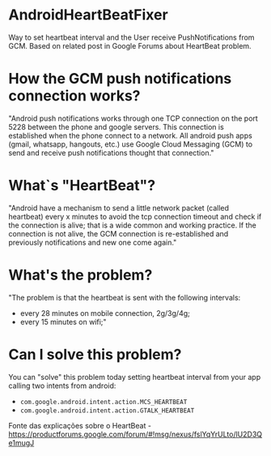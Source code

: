 AndroidHeartBeatFixer
=====================
Way to set heartbeat interval and the User receive PushNotifications from GCM. Based on related post in Google Forums about HeartBeat problem.


How the GCM push notifications connection works?
==================================================

"Android push notifications works through one TCP connection on the port 5228 between the phone and google servers. This connection is established when the phone connect to a network. All android push apps (gmail, whatsapp, hangouts, etc.) use Google Cloud Messaging (GCM) to send and receive push notifications thought that connection."

What`s "HeartBeat"?
===================

"Android have a mechanism to send a little network packet (called heartbeat) every x minutes to avoid the tcp connection timeout and check if the connection is alive; that is a wide common and working practice. If the connection is not alive, the GCM connection is re-established and previously  notifications and new one come again."

What's the problem?
====================

"The problem is that the heartbeat is sent with the following intervals: 
- every 28 minutes on mobile connection, 2g/3g/4g;
- every 15 minutes on wifi;"

Can I solve this problem?
===============

You can "solve" this problem today setting heartbeat interval from your app calling two intents from android:
* ``com.google.android.intent.action.MCS_HEARTBEAT``
* ``com.google.android.intent.action.GTALK_HEARTBEAT``

Fonte das explicações sobre o HeartBeat - https://productforums.google.com/forum/#!msg/nexus/fslYqYrULto/lU2D3Qe1mugJ


